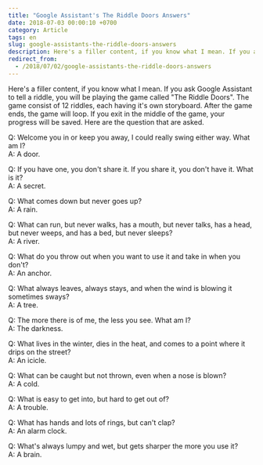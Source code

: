 ```yaml
---
title: "Google Assistant's The Riddle Doors Answers"
date: 2018-07-03 00:00:10 +0700
category: Article
tags: en 
slug: google-assistants-the-riddle-doors-answers
description: Here's a filler content, if you know what I mean. If you ask Google Assistant to tell a riddle, you will be playing the game called "The Riddle Doors". The game consist of 12 riddles, each having it's own storyboard. After the game ends, the game will loop. If you exit in the middle of the game, your progress will be saved. Here are the question that are asked. 
redirect_from: 
  - /2018/07/02/google-assistants-the-riddle-doors-answers
---
```


Here's a filler content, if you know what I mean. If you ask Google Assistant to tell a riddle, you will be playing the game called "The Riddle Doors". The game consist of 12 riddles, each having it's own storyboard. After the game ends, the game will loop. If you exit in the middle of the game, your progress will be saved. Here are the question that are asked. 

Q: Welcome you in or keep you away, I could really swing either way. What am I?  
A: A door. 

Q: If you have one, you don't share it. If you share it, you don't have it. What is it?  
A: A secret. 

Q: What comes down but never goes up?  
A: A rain. 

Q: What can run, but never walks, has a mouth, but never talks, has a head, but never weeps, and has a bed, but never sleeps?  
A: A river. 

Q: What do you throw out when you want to use it and take in when you don't?  
A: An anchor. 

Q: What always leaves, always stays, and when the wind is blowing it sometimes sways?  
A: A tree. 

Q: The more there is of me, the less you see. What am I?  
A: The darkness. 

Q: What lives in the winter, dies in the heat, and comes to a point where it drips on the street?  
A: An icicle. 

Q: What can be caught but not thrown, even when a nose is blown?  
A: A cold. 

Q: What is easy to get into, but hard to get out of?  
A: A trouble. 

Q: What has hands and lots of rings, but can't clap?  
A: An alarm clock. 

Q: What's always lumpy and wet, but gets sharper the more you use it?  
A: A brain.
